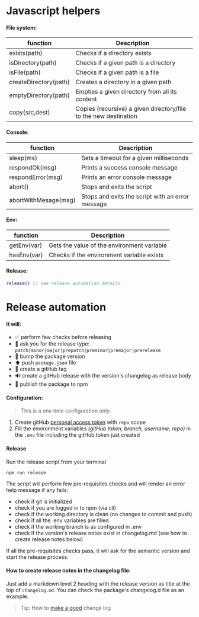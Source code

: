 # Javascript helpers

#### File system:

| function              | Description                                                      |
| --------------------- | ---------------------------------------------------------------- |
| exists(path)          | Checks if a directory exists                                     |
| isDirectory(path)     | Checks if a given path is a directory                            |
| isFile(path)          | Checks if a given path is a file                                 |
| createDirectory(path) | Creates a directory in a given path                              |
| emptyDirectory(path)  | Empties a given directory from all its content                   |
| copy(src,dest)        | Copies (recursive) a given directory/file to the new destination |

#### Console:

| function             | Description                                      |
| -------------------- | ------------------------------------------------ |
| sleep(ms)            | Sets a timeout for a given milliseconds          |
| respondOk(msg)       | Prints a success console message                 |
| respondError(msg)    | Prints an error console message                  |
| abort()              | Stops and exits the script                       |
| abortWithMesage(msg) | Stops and exits the script with an error message |

#### Env:

| function    | Description                                |
| ----------- | ------------------------------------------ |
| getEnv(var) | Gets the value of the environment variable |
| hasEnv(var) | Checks if the environment variable exists  |

#### Release:

```javascript
release() // see release automation details
```

# Release automation

#### It will:

-   :white_check_mark: perform few checks before releasing
-   :speech_balloon: ask you for the release type: `patch|minor|major|prepatch|preminor|premajor|prerelease`
-   :pushpin: bump the package version
-   :arrow_up: push `package.json` file
-   :bookmark: create a gitHub tag
-   :loud_sound: create a gitHub release with the version's changelog as release body
-   :rocket: publish the package to npm

#### Configuration:

> This is a one time configuration only.

1. Create gitHub [personal access token](https://docs.github.com/en/authentication/keeping-your-account-and-data-secure/creating-a-personal-access-token) with `repo` scope
2. Fill the environment variables _(gitHub token, branch, username, repo)_ in the `.env` file including the gitHub token just created

#### Release

Run the release script from your terminal

```shell
npm run release
```

The script will perform few pre-requisites checks and will render an error help message if any fails:

-   check if git is initialized
-   check if you are logged in to npm (via cli)
-   check if the working directory is clean (no changes to commit and push)
-   check if all the .env variables are filled
-   check if the working branch is as configured in .env
-   check if the version's release notes exist in changelog.md (see how to create release notes below)

If all the pre-requisites checks pass, it will ask for the semantic version and start the release process.

#### How to create release notes in the changelog file:

Just add a markdown level 2 heading with the release version as title at the top of `changelog.md`.
You can check the package's changelog.d file as an example.

> Tip: How to [make a good](https://keepachangelog.com/en/1.0.0/#how) change log
